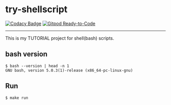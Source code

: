 # try-shellscript

[![Codacy Badge](https://api.codacy.com/project/badge/Grade/bbd75dda1c4943c8bba55ea1bf1b5dc3)](https://www.codacy.com/manual/devlights/try-shellscript?utm_source=github.com&amp;utm_medium=referral&amp;utm_content=devlights/try-shellscript&amp;utm_campaign=Badge_Grade)
[![Gitpod Ready-to-Code](https://img.shields.io/badge/Gitpod-Ready--to--Code-blue?logo=gitpod)](https://gitpod.io/#https://github.com/devlights/try-shellscript) 

---

This is my TUTORIAL project for shell(bash) scripts.

## bash version

```shell
$ bash --version | head -n 1
GNU bash, version 5.0.3(1)-release (x86_64-pc-linux-gnu)
```

## Run

```shell
$ make run
```
